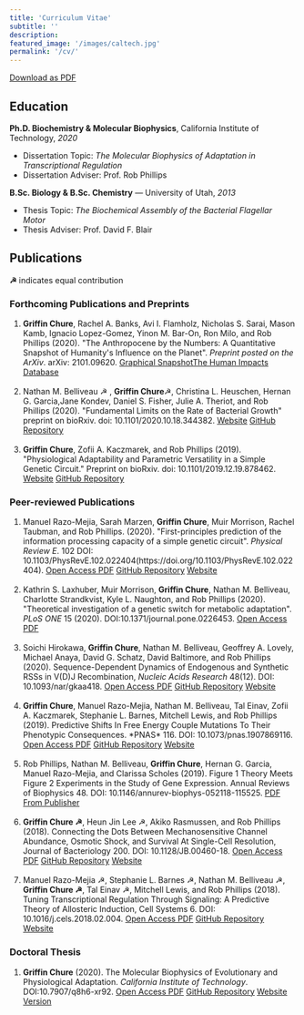 ```yaml
---
title: 'Curriculum Vitae'
subtitle: ''
description: 
featured_image: '/images/caltech.jpg'
permalink: '/cv/'
---
```

<a href="{{site.baseurl}}/assets/GriffinChure_CV.pdf"><span class="button"> Download as PDF </span></a> 

## Education
**Ph.D. Biochemistry & Molecular Biophysics**, California Institute of Technology, *2020*
* Dissertation Topic: *The Molecular Biophysics of Adaptation in Transcriptional Regulation*
* Dissertation Adviser: Prof. Rob Phillips

**B.Sc. Biology & B.Sc. Chemistry** — University of Utah, *2013*
* Thesis Topic: *The Biochemical Assembly of the Bacterial Flagellar Motor*
* Thesis Adviser: Prof. David F. Blair

## Publications
**☭** indicates equal contribution

### Forthcoming Publications and Preprints  

<ol>
<li> <b>Griffin Chure</b>, Rachel A. Banks, Avi I. Flamholz, Nicholas S. Sarai, Mason Kamb, Ignacio Lopez-Gomez, Yinon M. Bar-On, Ron Milo, and Rob Phillips (2020). "The Anthropocene by the Numbers: A Quantitative Snapshot of Humanity's Influence on the Planet". <i>Preprint posted on the ArXiv</i>. arXiv: 2101.09620. <a class="button" href="http://rpdata.caltech.edu/publications/Chure_et_al_2021_snapshot.pdf">Graphical Snapshot</a><a class="button" href="https://www.anthroponumbers.org">The Human Impacts Database</a> </li>
<br/>
<li> Nathan M. Belliveau ☭ , <b>Griffin Chure</b>☭, Christina L. Heuschen, Hernan G. Garcia,Jane Kondev, Daniel S. Fisher, Julie A. Theriot, and Rob Phillips (2020). "Fundamental Limits on the Rate of Bacterial Growth" preprint on bioRxiv. doi: 10.1101/2020.10.18.344382. <a class="button" href="https://rpgroup.caltech.edu/growth_limits">Website</a> <a class="button" href="https://github.com/rpgroup-pboc/growth_limits">GitHub Repository</a>
</li>
<br/>
<li> <b>Griffin Chure</b>, Zofii A. Kaczmarek, and Rob Phillips (2019). "Physiological Adaptability and Parametric Versatility in a Simple Genetic Circuit." Preprint on bioRxiv. doi: 10.1101/2019.12.19.878462. <a class="button" href="https://rpgroup.caltech.edu/mwc_growth">Website</a> <a class="button" href="https://github.com/rpgroup-pboc/mwc_growth">GitHub Repository</a>
</li>
</ol>

### Peer-reviewed Publications
<ol>
<li> Manuel Razo-Mejia, Sarah Marzen, <b>Griffin Chure</b>, Muir Morrison, Rachel
Taubman, and Rob Phillips. (2020). "First-principles prediction of the
information processing capacity of a simple genetic circuit". <i>Physical
Review E</i>. 102 DOI: 10.1103/PhysRevE.102.022404(https://doi.org/10.1103/PhysRevE.102.022404).
<a class="button" href="https://doi.org/10.1103/PhysRevE.102.022404">Open Access PDF</a>
<a class="button" href="https://github.com/rpgroup-pboc/chann_cap">GitHub Repository</a> <a class="button" href="https://rpgroup.caltech.edu/chann_cap">Website</a></li>
<br/>

<li> Kathrin S. Laxhuber, Muir Morrison, <b>Griffin Chure</b>, Nathan M. Belliveau, Charlotte Strandkvist, Kyle L. Naughton, and Rob Phillips (2020). "Theoretical investigation of a genetic switch for metabolic adaptation". <i>PLoS ONE</i> 15 (2020). DOI:10.1371/journal.pone.0226453. <a class="button" href="https://journals.plos.org/plosone/article/comments?id=10.1371/journal.pone.0226453">Open Access PDF</a></li><br/>

<li> Soichi Hirokawa, <b>Griffin Chure</b>, Nathan M. Belliveau, Geoffrey A. Lovely, Michael Anaya, David G. Schatz, David Baltimore, and Rob Phillips (2020). Sequence-Dependent Dynamics of Endogenous and Synthetic RSSs in V(D)J Recombination, <i>Nucleic Acids Research</i> 48(12). DOI: 10.1093/nar/gkaa418. <a class="button"  href="https://academic.oup.com/nar/article/48/12/6726/5843817">Open Access PDF</a> <a class="button" href="https://github.com/rpgroup-pboc/vdj_recombination">GitHub Repository</a> <a class="button" href="https://rpgroup.caltech.edu/vdj_recombination">Website</a></li><br/>

<li> <b>Griffin Chure</b>, Manuel Razo-Mejia, Nathan M. Belliveau, Tal Einav, Zofii A. Kaczmarek, Stephanie L. Barnes, Mitchell Lewis, and Rob Phillips (2019). Predictive Shifts In Free Energy Couple Mutations To Their Phenotypic Consequences. *PNAS* 116. DOI: 10.1073/pnas.1907869116. <a class="button" href="https://www.pnas.org/content/116/37/18275.short">Open Access PDF</a> <a class="button" href="https://github.com/rpgroup-pboc/mwc_mutants">GitHub Repository</a> <a class="button" href="https://rpgroup.caltech.edu/mwc_mutants">Website</a></li><br/>

<li> Rob Phillips, Nathan M. Belliveau, <b>Griffin Chure</b>, Hernan G. Garcia, Manuel Razo-Mejia, and Clarissa Scholes (2019). Figure 1 Theory Meets Figure 2 Experiments in the Study of Gene Expression. Annual Reviews of Biophysics 48. DOI: 10.1146/annurev-biophys-052118-115525. <a class="button" href="https://www.annualreviews.org/doi/abs/10.1146/annurev-biophys-052118-115525">PDF From Publisher</a></li><br/>

<li> <b>Griffin Chure ☭</b>, Heun Jin Lee ☭, Akiko Rasmussen, and Rob Phillips (2018). Connecting the Dots Between Mechanosensitive Channel Abundance, Osmotic Shock, and Survival At Single-Cell Resolution, Journal of Bacteriology 200. DOI: 10.1128/JB.00460-18. <a class="button" href="https://jb.asm.org/content/200/23/e00460-18/article-info">Open Access PDF</a> <a class="button" href="https://github.com/rpgroup-pboc/mscl_survival">GitHub Repository</a> <a class="button" href="https://rpgroup.caltech.edu/mscl_survival">Website</a></li><br/>

<li> Manuel Razo-Mejia ☭, Stephanie L. Barnes ☭, Nathan M. Belliveau ☭, <b>Griffin Chure  ☭</b>, Tal Einav ☭, Mitchell Lewis, and Rob Phillips (2018). Tuning Transcriptional Regulation Through Signaling: A Predictive Theory of Allosteric Induction, Cell Systems 6. DOI: 10.1016/j.cels.2018.02.004. <a class="button" href="https://www.sciencedirect.com/journal/cell-systems/vol/6/issue/4">Open Access PDF</a> <a class="button" href="https://github.com/rpgroup-pboc/mwc_induction">GitHub Repository</a> <a class="button" href="https://rpgroup.caltech.edu/mwc_induction">Website</a></li>

</ol>

### Doctoral Thesis
<ol>
<li> <b> Griffin Chure</b> (2020). The Molecular Biophysics of Evolutionary and Physiological Adaptation. <i>California Institute of Technology</i>. DOI:10.7907/q8h6-xr92. <a class='button' href="https://resolver.caltech.edu/CaltechTHESIS:06022020-102020436">Open Access PDF</a> <a class='button' href='https://github.com/gchure/phd'>GitHub Repository</a> <a class='button' href='https://gchure.github.io/phd'>Website Version</a></li>
</ol>
